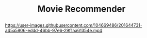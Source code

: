 # <p align='center'>Movie Recommender</p>
https://user-images.githubusercontent.com/104669486/201644731-a45a5806-eddd-46bb-97e6-29f1aa61354e.mp4
